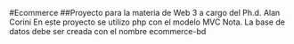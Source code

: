 #Ecommerce
##Proyecto para la materia de Web 3 a cargo del Ph.d. Alan Corini
En este proyecto se utilizo php con el modelo MVC
Nota. La base de datos debe ser creada con el nombre ecommerce-bd